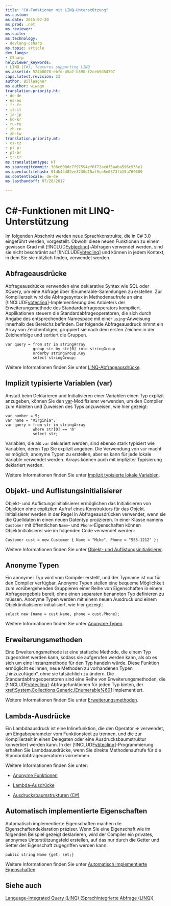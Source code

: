 ```yaml
---
title: "C#-Funktionen mit LINQ-Unterstützung"
ms.custom: 
ms.date: 2015-07-20
ms.prod: .net
ms.reviewer: 
ms.suite: 
ms.technology:
- devlang-csharp
ms.topic: article
dev_langs:
- CSharp
helpviewer_keywords:
- LINQ [C#], features supporting LINQ
ms.assetid: 524b0078-ebfd-45a7-b390-f2ceb9d84797
caps.latest.revision: 23
author: BillWagner
ms.author: wiwagn
translation.priority.ht:
- de-de
- es-es
- fr-fr
- it-it
- ja-jp
- ko-kr
- ru-ru
- zh-cn
- zh-tw
translation.priority.mt:
- cs-cz
- pl-pl
- pt-br
- tr-tr
ms.translationtype: HT
ms.sourcegitcommit: 306c608dc7f97594ef6f72ae0f5aaba596c936e1
ms.openlocfilehash: 01db44482ee3230d15af5ce8e0373fb15a769609
ms.contentlocale: de-de
ms.lasthandoff: 07/28/2017

---
```

# <a name="c-features-that-support-linq"></a>C#-Funktionen mit LINQ-Unterstützung
Im folgenden Abschnitt werden neue Sprachkonstrukte, die in C# 3.0 eingeführt werden, vorgestellt. Obwohl diese neuen Funktionen zu einem gewissen Grad mit [!INCLUDE[vbteclinq](~/includes/vbteclinq-md.md)]-Abfragen verwendet werden, sind sie nicht beschränkt auf [!INCLUDE[vbteclinq](~/includes/vbteclinq-md.md)] und können in jedem Kontext, in dem Sie sie nützlich finden, verwendet werden.  
  
## <a name="query-expressions"></a>Abfrageausdrücke  
 Abfrageausdrücke verwenden eine deklarative Syntax wie SQL oder XQuery, um eine Abfrage über IEnumerable-Sammlungen zu erstellen. Zur Kompilierzeit wird die Abfragesyntax in Methodenaufrufe an eine [!INCLUDE[vbteclinq](~/includes/vbteclinq-md.md)]-Implementierung des Anbieters der Erweiterungsmethode des Standardabfrageoperators kompiliert. Applikationen steuern die Standardabfrageoperatoren, die sich durch Angabe des entsprechenden Namespace mit einer `using`-Anweisung innerhalb des Bereichs befinden. Der folgende Abfrageausdruck nimmt ein Array von Zeichenfolgen, gruppiert sie nach dem ersten Zeichen in der Zeichenfolge und sortiert die Gruppen.  
  
```  
var query = from str in stringArray  
            group str by str[0] into stringGroup  
            orderby stringGroup.Key  
            select stringGroup;  
```  
  
 Weitere Informationen finden Sie unter [LINQ-Abfrageausdrücke](../../../../csharp/programming-guide/linq-query-expressions/index.md).  
  
## <a name="implicitly-typed-variables-var"></a>Implizit typisierte Variablen (var)  
 Anstatt beim Deklarieren und Initialisieren einer Variablen einen Typ explizit anzugeben, können Sie den [var](../../../../csharp/language-reference/keywords/var.md)-Modifizierer verwenden, um den Compiler zum Ableiten und Zuweisen des Typs anzuweisen, wie hier gezeigt:  
  
```  
var number = 5;  
var name = "Virginia";  
var query = from str in stringArray  
            where str[0] == 'm'  
            select str;  
```  
  
 Variablen, die als `var` deklariert werden, sind ebenso stark typisiert wie Variablen, deren Typ Sie explizit angeben. Die Verwendung von `var` macht es möglich, anonyme Typen zu erstellen, aber es kann für jede lokale Variable verwendet werden. Arrays können auch mit impliziter Typisierung deklariert werden.  
  
 Weitere Informationen finden Sie unter [Implizit typisierte lokale Variablen](../../../../csharp/programming-guide/classes-and-structs/implicitly-typed-local-variables.md).  
  
## <a name="object-and-collection-initializers"></a>Objekt- und Auflistungsinitialisierer  
 Objekt- und Auflistungsinitialisierer ermöglichen das Initialisieren von Objekten ohne expliziten Aufruf eines Konstruktors für das Objekt. Initialisierer werden in der Regel in Abfrageausdrücken verwendet, wenn sie die Quelldaten in einen neuen Datentyp projizieren. In einer Klasse namens `Customer` mit öffentlichen `Name`- und `Phone`-Eigenschaften können Objektinitialisierer wie im folgenden Code verwendet werden:  
  
```  
Customer cust = new Customer { Name = "Mike", Phone = "555-1212" };  
```  
  
 Weitere Informationen finden Sie unter [Objekt- und Auflistungsinitialisierer](../../../../csharp/programming-guide/classes-and-structs/object-and-collection-initializers.md).  
  
## <a name="anonymous-types"></a>Anonyme Typen  
 Ein anonymer Typ wird vom Compiler erstellt, und der Typname ist nur für den Compiler verfügbar. Anonyme Typen stellen eine bequeme Möglichkeit zum vorübergehenden Gruppieren einer Reihe von Eigenschaften in einem Abfrageergebnis bereit, ohne einen separaten benannten Typ definieren zu müssen. Anonyme Typen werden mit einem neuen Ausdruck und einem Objektinitialisierer initialisiert, wie hier gezeigt:  
  
```  
select new {name = cust.Name, phone = cust.Phone};  
```  
  
 Weitere Informationen finden Sie unter [Anonyme Typen](../../../../csharp/programming-guide/classes-and-structs/anonymous-types.md).  
  
## <a name="extension-methods"></a>Erweiterungsmethoden  
 Eine Erweiterungsmethode ist eine statische Methode, die einem Typ zugeordnet werden kann, sodass sie aufgerufen werden kann, als ob es sich um eine Instanzmethode für den Typ handeln würde. Diese Funktion ermöglicht es Ihnen, neue Methoden zu vorhandenen Typen „hinzuzufügen“, ohne sie tatsächlich zu ändern. Die Standardabfrageoperatoren sind eine Reihe von Erweiterungsmethoden, die [!INCLUDE[vbteclinq](~/includes/vbteclinq-md.md)]-Abfragefunktionen für jeden Typ bieten, der <xref:System.Collections.Generic.IEnumerable%601> implementiert.  
  
 Weitere Informationen finden Sie unter [Erweiterungsmethoden](../../../../csharp/programming-guide/classes-and-structs/extension-methods.md).  
  
## <a name="lambda-expressions"></a>Lambda-Ausdrücke  
 Ein Lambdaausdruck ist eine Inlinefunktion, die den Operator => verwendet, um Eingabeparameter vom Funktionstext zu trennen, und die zur Kompilierzeit in einen Delegaten oder eine Ausdrucksbaumstruktur konvertiert werden kann. In der [!INCLUDE[vbteclinq](~/includes/vbteclinq-md.md)]-Programmierung erhalten Sie Lambdaausdrücke, wenn Sie direkte Methodenaufrufe für die Standardabfrageoperatoren vornehmen.  
  
 Weitere Informationen finden Sie unter:  
  
-   [Anonyme Funktionen](../../../../csharp/programming-guide/statements-expressions-operators/anonymous-functions.md)  
  
-   [Lambda-Ausdrücke](../../../../csharp/programming-guide/statements-expressions-operators/lambda-expressions.md)  
  
-   [Ausdrucksbaumstrukturen (C#)](../../../../csharp/programming-guide/concepts/expression-trees/index.md)  
  
## <a name="auto-implemented-properties"></a>Automatisch implementierte Eigenschaften  
 Automatisch implementierte Eigenschaften machen die Eigenschaftendeklaration präziser. Wenn Sie eine Eigenschaft wie im folgenden Beispiel gezeigt deklarieren, wird der Compiler ein privates, anonymes Unterstützungsfeld erstellen, auf das nur durch die Getter und Setter der Eigenschaft zugegriffen werden kann.  
  
```  
public string Name {get; set;}  
```  
  
 Weitere Informationen finden Sie unter [Automatisch implementierte Eigenschaften](../../../../csharp/programming-guide/classes-and-structs/auto-implemented-properties.md).  
  
## <a name="see-also"></a>Siehe auch  
 [Language-Integrated Query (LINQ) (Sprachintegrierte Abfrage (LINQ))](../../../../csharp/programming-guide/concepts/linq/index.md)

